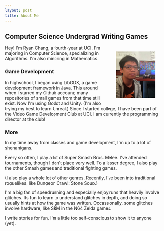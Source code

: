 ```yaml
---
layout: post
title: About Me
---
```


## Computer Science Undergrad Writing Games
<img style="float: right; width: 25%; margin:20px" src="assets/images/thats-me.jpg">

Hey! I'm Ryan Chang, a fourth-year at UCI.
I'm majoring in Computer Science, specializing in Algorithms.
I'm also minoring in Mathematics.

<!-- I've been programming since before middle school,
with guidance from my brothers. The entire time,
I have been learning and writing games. -->

### Game Development
In highschool, I began using LibGDX,
a game development framework in Java. This around when I started my Github account;
many repositories of small games from that time still exist.
Now I'm using Godot and Unity. (I'm also trying my best to learn Unreal.)
Since I started college, I have been part of the Video Game Development Club at UCI.
I am currently the programming director at the club!

### More
In my time away from classes and game development, I'm up to a lot of shenanigans.

Every so often, I play a lot of Super Smash Bros. Melee. I've attended tournaments, though I don't place very well.
To a lesser degree, I also play the other Smash games and traditional fighting games.

(I also play a whole lot of other genres.
Recently, I've been into traditional roguelikes, like Dungeon Crawl: Stone Soup.)

I'm a big fan of speedrunning and especially enjoy runs that heavily involve glitches.
Its fun to learn to understand glitches in depth, and doing so usually hints at how the game was written.
Occassionally, some glitches involve hardware, like SRM in the N64 Zelda games.

I write stories for fun. I'm a little too self-conscious to show it to anyone (yet).
